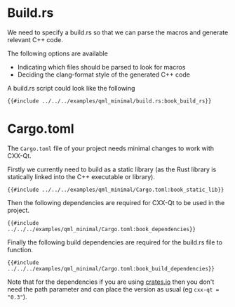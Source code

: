 <!--
SPDX-FileCopyrightText: 2021 Klarälvdalens Datakonsult AB, a KDAB Group company <info@kdab.com>
SPDX-FileContributor: Andrew Hayzen <andrew.hayzen@kdab.com>

SPDX-License-Identifier: MIT OR Apache-2.0
-->

# Build.rs

We need to specify a build.rs so that we can parse the macros and generate relevant C++ code.

The following options are available

  * Indicating which files should be parsed to look for macros
  * Deciding the clang-format style of the generated C++ code

A build.rs script could look like the following

```rust,ignore,noplayground
{{#include ../../../examples/qml_minimal/build.rs:book_build_rs}}
```

# Cargo.toml

The `Cargo.toml` file of your project needs minimal changes to work with CXX-Qt.

Firstly we currently need to build as a static library (as the Rust library is statically linked into the C++ executable or library).

```cargo
{{#include ../../../examples/qml_minimal/Cargo.toml:book_static_lib}}
```

Then the following dependencies are required for CXX-Qt to be used in the project.

```cargo
{{#include ../../../examples/qml_minimal/Cargo.toml:book_dependencies}}
```

Finally the following build dependencies are required for the build.rs file to function.

```cargo
{{#include ../../../examples/qml_minimal/Cargo.toml:book_build_dependencies}}
```

Note that for the dependencies if you are using [crates.io](https://crates.io/) then you don't need the path parameter and can place the version as usual (eg `cxx-qt = "0.3"`).
